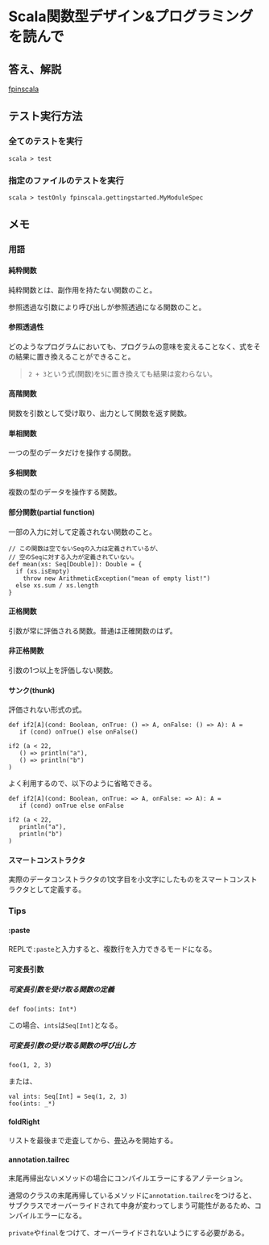 # Scala関数型デザイン&プログラミング を読んで

## 答え、解説
[fpinscala](https://github.com/fpinscala/fpinscala)


## テスト実行方法
### 全てのテストを実行
```
scala > test
```

### 指定のファイルのテストを実行
```
scala > testOnly fpinscala.gettingstarted.MyModuleSpec
```

## メモ
### 用語
#### 純粋関数
純粋関数とは、副作用を持たない関数のこと。

参照透過な引数により呼び出しが参照透過になる関数のこと。

#### 参照透過性
どのようなプログラムにおいても、プログラムの意味を変えることなく、式をその結果に置き換えることができること。

>`2 + 3`という式(関数)を`5`に置き換えても結果は変わらない。

#### 高階関数
関数を引数として受け取り、出力として関数を返す関数。

#### 単相関数
一つの型のデータだけを操作する関数。

#### 多相関数
複数の型のデータを操作する関数。

#### 部分関数(partial function)
一部の入力に対して定義されない関数のこと。
```
// この関数は空でないSeqの入力は定義されているが、
// 空のSeqに対する入力が定義されていない。
def mean(xs: Seq[Double]): Double = {
  if (xs.isEmpty)
    throw new ArithmeticException("mean of empty list!")
  else xs.sum / xs.length
}
```

#### 正格関数
引数が常に評価される関数。普通は正確関数のはず。

#### 非正格関数
引数の1つ以上を評価しない関数。

#### サンク(thunk)
評価されない形式の式。
```
def if2[A](cond: Boolean, onTrue: () => A, onFalse: () => A): A =
   if (cond) onTrue() else onFalse()

if2 (a < 22,
   () => println("a"),
   () => println("b")
)
```
よく利用するので、以下のように省略できる。
```
def if2[A](cond: Boolean, onTrue: => A, onFalse: => A): A =
   if (cond) onTrue else onFalse

if2 (a < 22,
   println("a"),
   println("b")
)
```

#### スマートコンストラクタ
実際のデータコンストラクタの1文字目を小文字にしたものをスマートコンストラクタとして定義する。



### Tips
#### :paste
REPLで`:paste`と入力すると、複数行を入力できるモードになる。

#### 可変長引数
##### 可変長引数を受け取る関数の定義
```
def foo(ints: Int*)
```
この場合、`ints`は`Seq[Int]`となる。
##### 可変長引数の受け取る関数の呼び出し方
```
foo(1, 2, 3)
```
または、
```
val ints: Seq[Int] = Seq(1, 2, 3)
foo(ints: _*)
```
#### foldRight
リストを最後まで走査してから、畳込みを開始する。

#### annotation.tailrec
末尾再帰出ないメソッドの場合にコンパイルエラーにするアノテーション。

通常のクラスの末尾再帰しているメソッドに`annotation.tailrec`をつけると、サブクラスでオーバーライドされて中身が変わってしまう可能性があるため、コンパイルエラーになる。

`private`や`final`をつけて、オーバーライドされないようにする必要がある。
